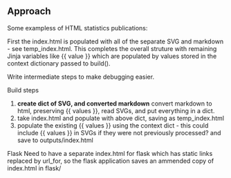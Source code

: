 ## Approach

Some exampless of HTML statistics publications:

First the index.html is populated with all of the separate SVG and markdown - see temp_index.html. This completes the overall struture with remaining Jinja variables like {{ value }} which are populated by values stored in the context dictionary passed to build().

Write intermediate steps to make debugging easier.

Build steps
1. **create dict of SVG, and converted markdown** convert markdown to html, preserving {{ values }}, read SVGs, and put everything in a dict.
1. take index.html and populate with above dict, saving as temp_index.html
1. populate the existing {{ values }} using the context dict - this could include {{ values }} in SVGs if they were not previously processed? and save to outputs/index.html

Flask
Need to have a separate index.html for flask which has static links replaced by url_for, so the flask application saves an ammended copy of index.html in flask/